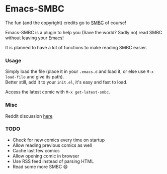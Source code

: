 Emacs-SMBC
==========

The fun (and the copyright) credits go to [SMBC](http://smbc-comics.com/) of course!

Emacs-SMBC is a plugin to help you (Save the world? Sadly no) read SMBC without leaving your Emacs!

It is planned to have a lot of functions to make reading SMBC easier.

### Usage
Simply load the file (place it in your `.emacs.d` and load it, or else use `M-x load-file` and give its path).<br>
Better still, add it to your `init.el`, it's easy and fast to load.

Access the latest comic with `M-x get-latest-smbc`.

### Misc
Reddit discussion [here](https://www.reddit.com/r/emacs/comments/4lrjln/a_simple_smbc_viewer_for_emacs/)

### TODO

* Check for new comics every time on startup
* Allow reading previous comics as well
* Cache last few comics
* Allow opening comic in browser
* Use RSS feed instead of parsing HTML
* Read some more SMBC :smile:
